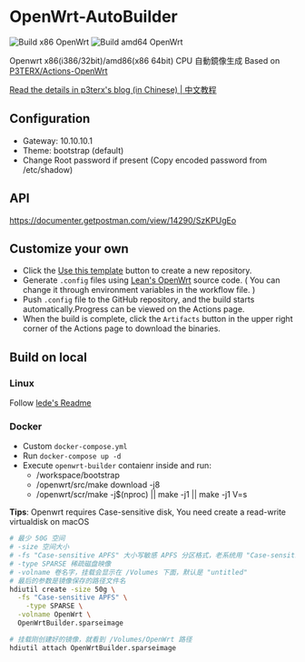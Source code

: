 # OpenWrt-AutoBuilder

![Build x86 OpenWrt](https://github.com/icyleaf/openwrt-autobuilder/workflows/Build%20x86%20OpenWrt/badge.svg?branch=master)
![Build amd64 OpenWrt](https://github.com/icyleaf/openwrt-autobuilder/workflows/Build%20amd64%20OpenWrt/badge.svg?branch=master)

Openwrt x86(i386/32bit)/amd86(x86 64bit) CPU 自動鏡像生成 Based on [P3TERX/Actions-OpenWrt](https://github.com/P3TERX/Actions-OpenWrt)

[Read the details in p3terx's blog (in Chinese) | 中文教程](https://p3terx.com/archives/build-openwrt-with-github-actions.html)

## Configuration

- Gateway: 10.10.10.1
- Theme: bootstrap (default)
- Change Root password if present (Copy encoded password from /etc/shadow)

## API

https://documenter.getpostman.com/view/14290/SzKPUgEo

## Customize your own

- Click the [Use this template](https://github.com/P3TERX/Actions-OpenWrt/generate) button to create a new repository.
- Generate `.config` files using [Lean's OpenWrt](https://github.com/coolsnowwolf/lede) source code. ( You can change it through environment variables in the workflow file. )
- Push `.config` file to the GitHub repository, and the build starts automatically.Progress can be viewed on the Actions page.
- When the build is complete, click the `Artifacts` button in the upper right corner of the Actions page to download the binaries.

## Build on local

### Linux

Follow [lede's Readme](https://github.com/coolsnowwolf/lede/blob/master/README.md)

### Docker

- Custom `docker-compose.yml`
- Run `docker-compose up -d`
- Execute `openwrt-builder` contaienr inside and run:
  - /workspace/bootstrap
  - /openwrt/src/make download -j8
  - /openwrt/scr/make -j$(nproc) || make -j1 || make -j1 V=s

**Tips**: Openwrt requires Case-sensitive disk, You need create a read-write virtualdisk on macOS

```bash
# 最少 50G 空间
# -size 空间大小
# -fs "Case-sensitive APFS" 大小写敏感 APFS 分区格式，老系统用 "Case-sensitive HFS+"
# -type SPARSE 稀疏磁盘映像
# -volname 卷名字，挂载会显示在 /Volumes 下面，默认是 "untitled"
# 最后的参数是镜像保存的路径文件名
hdiutil create -size 50g \
  -fs "Case-sensitive APFS" \
	-type SPARSE \
  -volname OpenWrt \
  OpenWrtBuilder.sparseimage

# 挂载刚创建好的镜像，就看到 /Volumes/OpenWrt 路径
hdiutil attach OpenWrtBuilder.sparseimage
```
